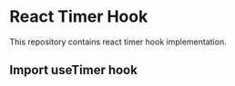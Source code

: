 # React Timer Hook

This repository contains react timer hook implementation.

## Import useTimer hook

```

```
